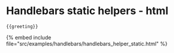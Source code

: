 # Handlebars static helpers - html

```
{{greeting}}
```
{% embed include file="src/examples/handlebars/handlebars_helper_static.html" %}



